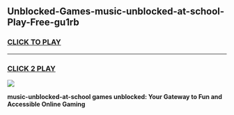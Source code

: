 
## Unblocked-Games-music-unblocked-at-school-Play-Free-gu1rb
<h3>
<a href="https://premium76.site?title=music-unblocked-at-school&ref=20M">CLICK TO PLAY</a></h3>
<hr>

<h3>
<a href="https://premium76.site?title=music-unblocked-at-school&ref=20M">CLICK 2 PLAY</a>
  
</h3>

<a href="https://premium76.site?title=music-unblocked-at-school&ref=19M"><img src="https://clearcache.store/games.png"></a>


**music-unblocked-at-school games unblocked: Your Gateway to Fun and Accessible Online Gaming**
